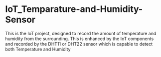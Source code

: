 # IoT_Temparature-and-Humidity-Sensor
This is the IoT project, designed to record the amount of temperature and humidity from the surrounding. This is enhanced by the IoT components and recorded by the DHT11 or DHT22 sensor which is capable to detect both Temperature and Humidity
